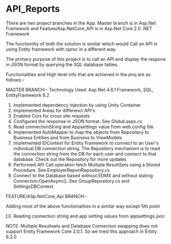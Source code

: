 # API_Reports

There are two project branches in the App. Master branch is in Asp.Net Framework and Feature/Asp.NetCore_API is in Asp.Net Core 2.0 .NET Framework

The functionlity of both the solution is similar which would Call an API in using Entity framework with sproc in a different way.

The primary purpose of this project is to call an API and display the respone in JSON format by querying the SQL database tables.

Functionalities and High level info that are achieved in the proj are as follows:-

MASTER BRANCH:-
Technology Used: Asp.Net 4.6.1 Framework, SQL, EntityFramework 6.2

1) Implemented dependency injection by using Unity Container
2) Implemented Areas for differenct API's 
3) Enabled Cors for cross site requests
4) Configured the response in JSON format. See Global.aspx.cs
5) Read connectionString and Appsettings value from web.config file 
6) Implemented AutoMapper to map the objects from Repository to Business Entities and from Business to ViewModels
7) Implemented IDContext for Entity Framework to connect to an User's individual DB connection string. The Repository mechanism is to read the connection string from the DB for each user and connect to that database.
Check out the Repository for more updates
8) Performed API Call operation fetch Multiple ResultSets using a Stored Procedure. See EmployerReportRepository.cs 
9) Connect to the Database based without EDMX and without stating Connection.OpenAsync(). See GroupRepository.cs and SettingsDBContext

FEATURE/ASp.NetCore_Api BRANCH:- 

Adding most of the above functionalities in a similar way except 5th point

10) Reading connection string and app setting values from appsettings.json  

NOTE:  Multiple Resultsets and Database Connection swapping does not support Entity Framework Core 2.0.1. So we tried this approach in Entity 6.2.0
